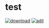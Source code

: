 # test
[![download](https://img.shields.io/github/downloads/TencentARC/GFPGAN/total.svg)](https://github.com/TencentARC/GFPGAN/releases)
[![adil](https://img.shields.io/pypi/v/gfpgan)](https://pypi.org/project/gfpgan/)
